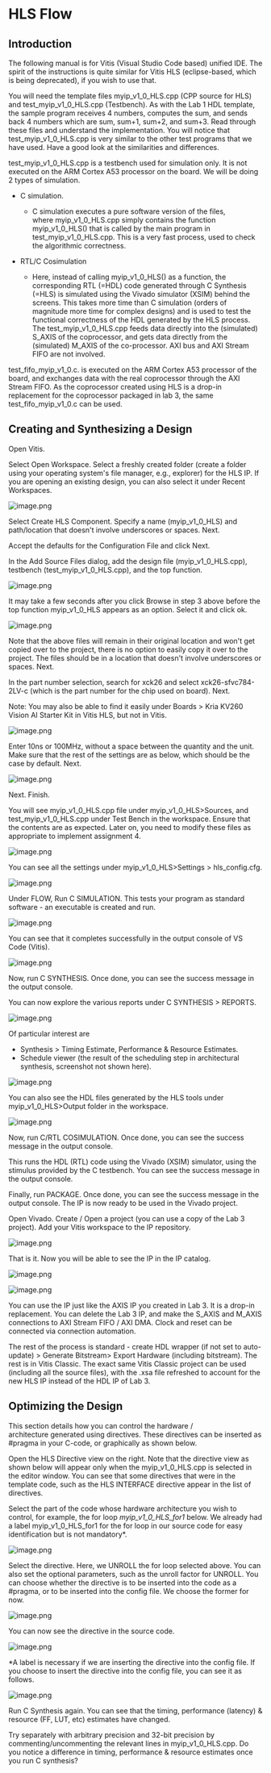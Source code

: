 # HLS Flow

## Introduction

The following manual is for Vitis (Visual Studio Code based) unified IDE. The spirit of the instructions is quite similar for Vitis HLS (eclipse-based, which is being deprecated), if you wish to use that.

You will need the template files myip_v1_0_HLS.cpp (CPP source for HLS) and test_myip_v1_0_HLS.cpp (Testbench). As with the Lab 1 HDL template, the sample program receives 4 numbers, computes the sum, and sends back 4 numbers which are sum, sum+1, sum+2, and sum+3. Read through these files and understand the implementation. You will notice that test_myip_v1_0_HLS.cpp is very similar to the other test programs that we have used. Have a good look at the similarities and differences.

test_myip_v1_0_HLS.cpp is a testbench used for simulation only. It is not executed on the ARM Cortex A53 processor on the board. We will be doing 2 types of simulation.

- C simulation.
  - C simulation executes a pure software version of the files, where myip_v1_0_HLS.cpp simply contains the function myip_v1_0_HLS() that is called by the main program in test_myip_v1_0_HLS.cpp. This is a very fast process, used to check the algorithmic correctness.
- RTL/C Cosimulation

  - Here, instead of calling myip_v1_0_HLS() as a function, the corresponding RTL (=HDL) code generated through C Synthesis (=HLS) is simulated using the Vivado simulator (XSIM) behind the screens. This takes more time than C simulation (orders of magnitude more time for complex designs) and is used to test the functional correctness of the HDL generated by the HLS process. The test_myip_v1_0_HLS.cpp feeds data directly into the (simulated) S_AXIS of the coprocessor, and gets data directly from the (simulated) M_AXIS of the co-processor. AXI bus and AXI Stream FIFO are not involved.

test_fifo_myip_v1_0.c. is executed on the ARM Cortex A53 processor of the board, and exchanges data with the real coprocessor through the AXI Stream FIFO. As the coprocessor created using HLS is a drop-in replacement for the coprocessor packaged in lab 3, the same test_fifo_myip_v1_0.c can be used.

## Creating and Synthesizing a Design

Open Vitis.

Select Open Workspace. Select a freshly created folder (create a folder using your operating system's file manager, e.g., explorer) for the HLS IP. If you are opening an existing design, you can also select it under Recent Workspaces.

![image.png](HLSFLow/Workspace_Open.png)

Select Create HLS Component. Specify a name (myip_v1_0_HLS) and path/location that doesn't involve underscores or spaces. Next.

Accept the defaults for the Configuration File and click Next.

In the Add Source Files dialog, add the design file (myip_v1_0_HLS.cpp), testbench (test_myip_v1_0_HLS.cpp), and the top function.

![image.png](HLSFLow/Top_Function.png)

It may take a few seconds after you click Browse in step 3 above before the top function myip_v1_0_HLS appears as an option. Select it and click ok.

![image.png](HLSFLow/Top_Function_Kernel.png)

Note that the above files will remain in their original location and won't get copied over to the project, there is no option to easily copy it over to the project. The files should be in a location that doesn't involve underscores or spaces. Next.

In the part number selection, search for xck26 and select xck26-sfvc784-2LV-c (which is the part number for the chip used on board). Next.

Note: You may also be able to find it easily under Boards > Kria KV260 Vision AI Starter Kit in Vitis HLS, but not in Vitis.

![image.png](HLSFLow/Board_Sel.png)

Enter 10ns or 100MHz, without a space between the quantity and the unit. Make sure that the rest of the settings are as below, which should be the case by default. Next.

![image.png](HLSFLow/Period_Set.png)

Next. Finish.

You will see myip_v1_0_HLS.cpp file under myip_v1_0_HLS>Sources, and test_myip_v1_0_HLS.cpp under Test Bench in the workspace. Ensure that the contents are as expected. Later on, you need to modify these files as appropriate to implement assignment 4.

![image.png](HLSFLow/Project_Nav.png)

You can see all the settings under myip_v1_0_HLS>Settings > hls_config.cfg.

![image.png](HLSFLow/HLS_Config.png)

Under FLOW, Run C SIMULATION. This tests your program as standard software - an executable is created and run.

![image.png](HLSFLow/C_Sim_Run.png)

You can see that it completes successfully in the output console of VS Code (Vitis).

![image.png](HLSFLow/C_Sim_Res.png)

Now, run C SYNTHESIS. Once done, you can see the success message in the output console.

You can now explore the various reports under C SYNTHESIS > REPORTS.

![image.png](HLSFLow/C_Synth_Run.png)

Of particular interest are

- Synthesis > Timing Estimate, Performance & Resource Estimates.
- Schedule viewer (the result of the scheduling step in architectural synthesis, screenshot not shown here).

![image.png](HLSFLow/C_Synth_Summary.png)

You can also see the HDL files generated by the HLS tools under myip_v1_0_HLS>Output folder in the workspace.

![image.png](HLSFLow/C_Synth_HDL_Generatd.png)

Now, run C/RTL COSIMULATION. Once done, you can see the success message in the output console.

This runs the HDL (RTL) code using the Vivado (XSIM) simulator, using the stimulus provided by the C testbench. You can see the success message in the output console.

Finally, run PACKAGE. Once done, you can see the success message in the output console. The IP is now ready to be used in the Vivado project.

Open Vivado. Create / Open a project (you can use a copy of the Lab 3 project). Add your Vitis workspace to the IP repository.

![image.png](HLSFLow/Vivado_Add_Repo.png)

That is it. Now you will be able to see the IP in the IP catalog.

![image.png](HLSFLow/Vivado_Add_IP.png)

![image.png](HLSFLow/Vivado_IP.png)

You can use the IP just like the AXIS IP you created in Lab 3. It is a drop-in replacement. You can delete the Lab 3 IP, and make the S_AXIS and M_AXIS connections to AXI Stream FIFO / AXI DMA. Clock and reset can be connected via connection automation.

The rest of the process is standard - create HDL wrapper (if not set to auto-update) > Generate Bitstream> Export Hardware (including bitstream). The rest is in Vitis Classic. The exact same Vitis Classic project can be used (including all the source files), with the .xsa file refreshed to account for the new HLS IP instead of the HDL IP of Lab 3.

## Optimizing the Design

This section details how you can control the hardware / architecture generated using directives. These directives can be inserted as #pragma in your C-code, or graphically as shown below.

Open the HLS Directive view on the right. Note that the directive view as shown below will appear only when the myip_v1_0_HLS.cpp is selected in the editor window. You can see that some directives that were in the template code, such as the HLS INTERFACE directive appear in the list of directives.

Select the part of the code whose hardware architecture you wish to control, for example, the for loop *myip_v1_0_HLS_for1* below. We already had a label myip_v1_0_HLS_for1 for the for loop in our source code for easy identification but is not mandatory*.

![image.png](HLSFLow/Optimize_Directive.png)

Select the directive. Here, we UNROLL the for loop selected above. You can also set the optional parameters, such as the unroll factor for UNROLL. You can choose whether the directive is to be inserted into the code as a #pragma, or to be inserted into the config file. We choose the former for now.

![image.png](HLSFLow/Optimize_Unroll.png)

You can now see the directive in the source code.

![image.png](HLSFLow/Optimize_Unroll_Source.png)

*A label is necessary if we are inserting the directive into the config file. If you choose to insert the directive into the config file, you can see it as follows.

![image.png](HLSFLow/Optimize_Unroll_Config.png)

Run C Synthesis again. You can see that the timing, performance (latency) & resource (FF, LUT, etc) estimates have changed.

Try separately with arbitrary precision and 32-bit precision by commenting/uncommenting the relevant lines in myip_v1_0_HLS.cpp. Do you notice a difference in timing, performance & resource estimates once you run C synthesis?
